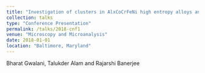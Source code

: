 ```yaml
---
title: "Investigation of clusters in AlxCoCrFeNi high entropy alloys and their effect on grain growth"
collection: talks
type: "Conference Presentation"
permalink: /talks/2018-cnf1
venue: "Microscopy and Microanalysis"
date: 2018-01-01
location: "Baltimore, Maryland"
---
```


Bharat Gwalani, Talukder Alam and Rajarshi Banerjee
